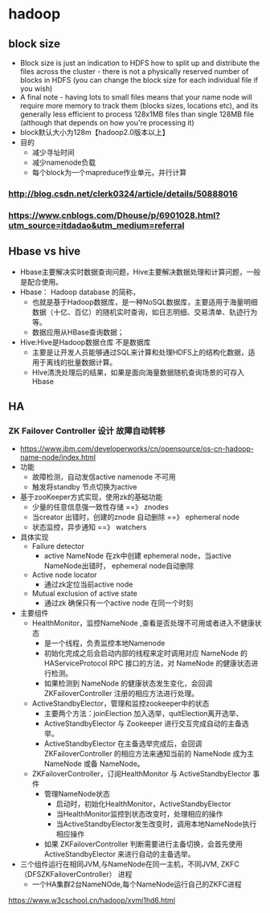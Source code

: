 # hadoop
## block size
*   Block size is just an indication to HDFS how to split up and distribute the files across the cluster - there is not a physically reserved number of blocks in HDFS (you can change the block size for each individual file if you wish)
*   A final note - having lots to small files means that your name node will require more memory to track them (blocks sizes, locations etc), and its generally less efficient to process 128x1MB files than single 128MB file (although that depends on how you're processing it)
*   block默认大小为128m【hadoop2.0版本以上】
*   目的
    -   减少寻址时间
    -   减少namenode负载
    -   每个block为一个mapreduce作业单元，并行计算

### http://blog.csdn.net/clerk0324/article/details/50888016
### https://www.cnblogs.com/Dhouse/p/6901028.html?utm_source=itdadao&utm_medium=referral

##  Hbase vs hive
*   Hbase主要解决实时数据查询问题，Hive主要解决数据处理和计算问题，一般是配合使用。
*   Hbase： Hadoop database 的简称，
    *   也就是基于Hadoop数据库，是一种NoSQL数据库，主要适用于海量明细数据（十亿、百亿）的随机实时查询，如日志明细、交易清单、轨迹行为等。
    *   数据应用从HBase查询数据；
*   Hive:Hive是Hadoop数据仓库 不是数据库
    *   主要是让开发人员能够通过SQL来计算和处理HDFS上的结构化数据，适用于离线的批量数据计算。
    *   HIve清洗处理后的结果，如果是面向海量数据随机查询场景的可存入Hbase   


## HA
### ZK Failover Controller 设计  故障自动转移
*   https://www.ibm.com/developerworks/cn/opensource/os-cn-hadoop-name-node/index.html
*   功能
    -   故障检测，自动发信active namenode 不可用
    -   触发将standby 节点切换为active
*   基于zooKeeper方式实现，使用zk的基础功能
    -   少量的任意信息强一致性存储 ==》 znodes
    -   当creator 出错时，创建的znode 自动删除 ==》 ephemeral node
    -   状态监控，异步通知 ==》 watchers
*   具体实现
    -   Failure detector 
        +   active NameNode 在zk中创建 ephemeral node，当active NameNode出错时， ephemeral node自动删除
    -   Active node locator 
        +   通过zk定位当前active  node
    -   Mutual exclusion of active state
        +   通过zk 确保只有一个active node 在同一个时刻
*   主要组件
    -   HealthMonitor，监控NameNode ,查看是否处理不可用或者进入不健康状态
        +   是一个线程，负责监控本地Namenode
        +   初始化完成之后会启动内部的线程来定时调用对应 NameNode 的 HAServiceProtocol RPC 接口的方法，对 NameNode 的健康状态进行检测。
        +   如果检测到 NameNode 的健康状态发生变化，会回调 ZKFailoverController 注册的相应方法进行处理。
    -   ActiveStandbyElector，管理和监控zookeeper中的状态
        +   主要两个方法：joinElection 加入选举，quitElection离开选举、
        +   ActiveStandbyElector 与 Zookeeper 进行交互完成自动的主备选举。
        +   ActiveStandbyElector 在主备选举完成后，会回调 ZKFailoverController 的相应方法来通知当前的 NameNode 成为主 NameNode 或备 NameNode。
    -   ZKFailoverController，订阅HealthMonitor 与 ActiveStandbyElector 事件
        +   管理NameNode状态
            *   启动时，初始化HealthMonitor，ActiveStandbyElector
            *   当HealthMonitor监控到状态改变时，处理相应的操作
            *   当ActiveStandbyElector发生改变时，调用本地NameNode执行相应操作
        +   如果 ZKFailoverController 判断需要进行主备切换，会首先使用 ActiveStandbyElector 来进行自动的主备选举。
*   三个组件运行在相同JVM,与NameNode在同一主机，不同JVM, ZKFC（DFSZKFailoverController） 进程
    -   一个HA集群2台NameNOde,每个NameNode运行自己的ZKFC进程

https://www.w3cschool.cn/hadoop/xvmi1hd6.html
